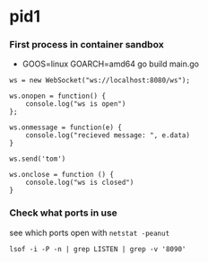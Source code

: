 # pid1
### First process in container sandbox






- GOOS=linux GOARCH=amd64 go build main.go


```
ws = new WebSocket("ws://localhost:8080/ws");

ws.onopen = function() {
    console.log("ws is open")
};

ws.onmessage = function(e) {
    console.log("recieved message: ", e.data)
}

ws.send('tom')

ws.onclose = function () {
    console.log("ws is closed")
}
```

### Check what ports in use
see which ports open with ```netstat -peanut```
```
lsof -i -P -n | grep LISTEN | grep -v '8090'
```